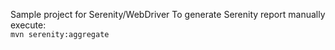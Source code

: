 Sample project for Serenity/WebDriver
To generate Serenity report manually execute:  
`mvn serenity:aggregate`